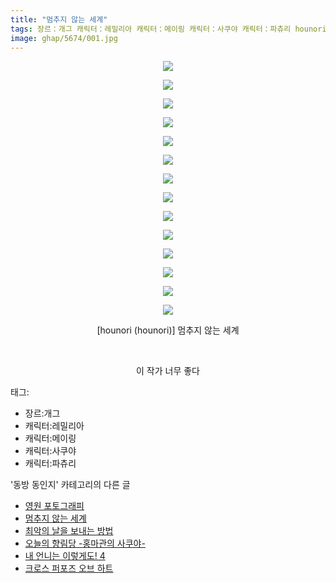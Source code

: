 ```yaml
---
title: "멈추지 않는 세계"
tags: 장르：개그 캐릭터：레밀리아 캐릭터：메이링 캐릭터：사쿠야 캐릭터：파츄리 hounori 동방_동인지
image: ghap/5674/001.jpg
---
```

<div class="article">
<p style="text-align: center; clear: none; float: none;"><img src="{{ site.nasurl }}/ghap/5674/001.jpg"/></p>
<p style="text-align: center; clear: none; float: none;"><img src="{{ site.nasurl }}/ghap/5674/002.jpg"/></p>
<p style="text-align: center; clear: none; float: none;"><img src="{{ site.nasurl }}/ghap/5674/003.jpg"/></p>
<p style="text-align: center; clear: none; float: none;"><img src="{{ site.nasurl }}/ghap/5674/004.jpg"/></p>
<p style="text-align: center; clear: none; float: none;"><img src="{{ site.nasurl }}/ghap/5674/005.jpg"/></p>
<p style="text-align: center; clear: none; float: none;"><img src="{{ site.nasurl }}/ghap/5674/006.jpg"/></p>
<p style="text-align: center; clear: none; float: none;"><img src="{{ site.nasurl }}/ghap/5674/007.jpg"/></p>
<p style="text-align: center; clear: none; float: none;"><img src="{{ site.nasurl }}/ghap/5674/008.jpg"/></p>
<p style="text-align: center; clear: none; float: none;"><img src="{{ site.nasurl }}/ghap/5674/009.jpg"/></p>
<p style="text-align: center; clear: none; float: none;"><img src="{{ site.nasurl }}/ghap/5674/010.jpg"/></p>
<p style="text-align: center; clear: none; float: none;"><img src="{{ site.nasurl }}/ghap/5674/011.jpg"/></p>
<p style="text-align: center; clear: none; float: none;"><img src="{{ site.nasurl }}/ghap/5674/012.jpg"/></p>
<p style="text-align: center; clear: none; float: none;"><img src="{{ site.nasurl }}/ghap/5674/013.jpg"/></p>
<p style="text-align: center; clear: none; float: none;"><img src="{{ site.nasurl }}/ghap/5674/014.jpg"/></p>
<p style="text-align: center; clear: none; float: none;">[hounori (hounori)] 멈추지 않는 세계</p>
<p style="text-align: center; clear: none; float: none;"><br/></p>
<p style="text-align: center; clear: none; float: none;">이 작가 너무 좋다</p>
</div><div class="tagTrail">
<p>태그: </p>
<ul>
<li>장르:개그</li>
<li>캐릭터:레밀리아</li>
<li>캐릭터:메이링</li>
<li>캐릭터:사쿠야</li>
<li>캐릭터:파츄리</li>
</ul>
</div><div class="another">
<p>'동방 동인지' 카테고리의 다른 글</p>
<ul>
<li><a href="/2019-01-29-ghap_5675">영원 포토그래피</a></li>
<li><a href="/2019-01-29-ghap_5674">멈추지 않는 세계</a></li>
<li><a href="/2019-01-26-ghap_5667">최악의 날을 보내는 방법</a></li>
<li><a href="/2019-01-25-ghap_5666">오늘의 향림당 -홍마관의 사쿠야-</a></li>
<li><a href="/2019-01-23-ghap_5645">내 언니는 이렇게도! 4</a></li>
<li><a href="/2019-01-22-ghap_5641">크로스 퍼포즈 오브 하트</a></li>
</ul>
</div>